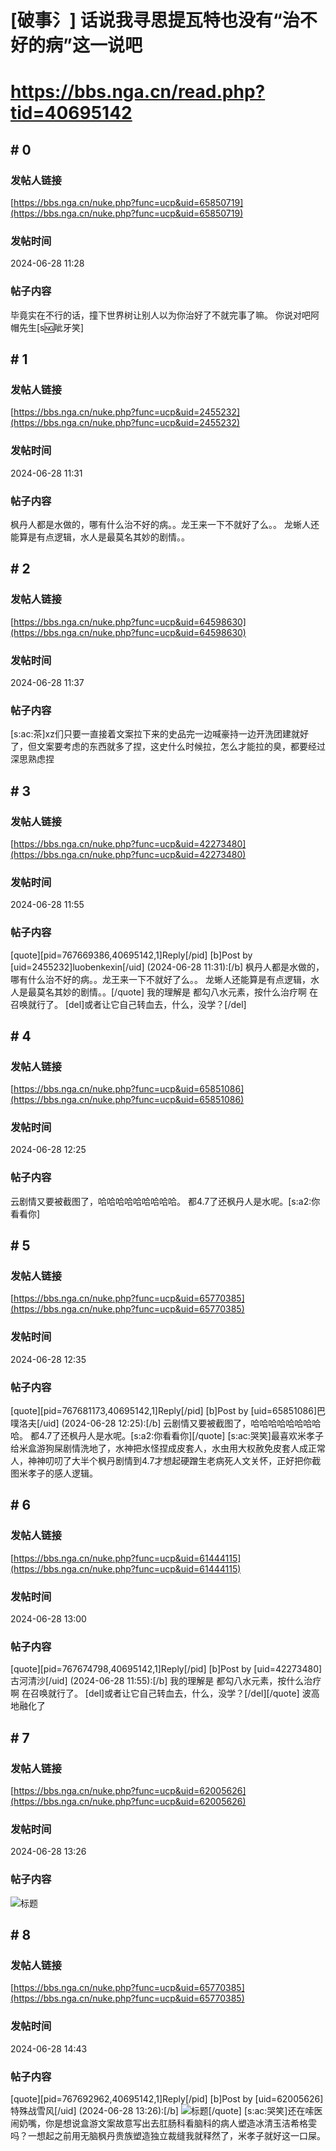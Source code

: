 # [破事氵] 话说我寻思提瓦特也没有“治不好的病”这一说吧
# https://bbs.nga.cn/read.php?tid=40695142

## \# 0
### 发帖人链接
[https://bbs.nga.cn/nuke.php?func=ucp&uid=65850719](https://bbs.nga.cn/nuke.php?func=ucp&uid=65850719)
### 发帖时间
2024-06-28 11:28
### 帖子内容
毕竟实在不行的话，撞下世界树让别人以为你治好了不就完事了嘛。
你说对吧阿帽先生[s:ng:呲牙笑]
## \# 1
### 发帖人链接
[https://bbs.nga.cn/nuke.php?func=ucp&uid=2455232](https://bbs.nga.cn/nuke.php?func=ucp&uid=2455232)
### 发帖时间
2024-06-28 11:31
### 帖子内容
枫丹人都是水做的，哪有什么治不好的病。。龙王来一下不就好了么。。
龙蜥人还能算是有点逻辑，水人是最莫名其妙的剧情。。
## \# 2
### 发帖人链接
[https://bbs.nga.cn/nuke.php?func=ucp&uid=64598630](https://bbs.nga.cn/nuke.php?func=ucp&uid=64598630)
### 发帖时间
2024-06-28 11:37
### 帖子内容
[s:ac:茶]xz们只要一直接着文案拉下来的史品完一边喊豪持一边开洗团建就好了，但文案要考虑的东西就多了捏，这史什么时候拉，怎么才能拉的臭，都要经过深思熟虑捏
## \# 3
### 发帖人链接
[https://bbs.nga.cn/nuke.php?func=ucp&uid=42273480](https://bbs.nga.cn/nuke.php?func=ucp&uid=42273480)
### 发帖时间
2024-06-28 11:55
### 帖子内容
[quote][pid=767669386,40695142,1]Reply[/pid] [b]Post by [uid=2455232]luobenkexin[/uid] (2024-06-28 11:31):[/b]
枫丹人都是水做的，哪有什么治不好的病。。龙王来一下不就好了么。。
龙蜥人还能算是有点逻辑，水人是最莫名其妙的剧情。。[/quote]
我的理解是
都勾八水元素，按什么治疗啊
在召唤就行了。
[del]或者让它自己转血去，什么，没学？[/del]
## \# 4
### 发帖人链接
[https://bbs.nga.cn/nuke.php?func=ucp&uid=65851086](https://bbs.nga.cn/nuke.php?func=ucp&uid=65851086)
### 发帖时间
2024-06-28 12:25
### 帖子内容
云剧情又要被截图了，哈哈哈哈哈哈哈哈哈。
都4.7了还枫丹人是水呢。[s:a2:你看看你]
## \# 5
### 发帖人链接
[https://bbs.nga.cn/nuke.php?func=ucp&uid=65770385](https://bbs.nga.cn/nuke.php?func=ucp&uid=65770385)
### 发帖时间
2024-06-28 12:35
### 帖子内容
[quote][pid=767681173,40695142,1]Reply[/pid] [b]Post by [uid=65851086]巴噗洛夫[/uid] (2024-06-28 12:25):[/b]
云剧情又要被截图了，哈哈哈哈哈哈哈哈哈。
都4.7了还枫丹人是水呢。[s:a2:你看看你][/quote]
[s:ac:哭笑]最喜欢米孝子给米盒游狗屎剧情洗地了，水神把水怪捏成皮套人，水虫用大权赦免皮套人成正常人，神神叨叨了大半个枫丹剧情到4.7才想起硬蹭生老病死人文关怀，正好把你截图米孝子的感人逻辑。
## \# 6
### 发帖人链接
[https://bbs.nga.cn/nuke.php?func=ucp&uid=61444115](https://bbs.nga.cn/nuke.php?func=ucp&uid=61444115)
### 发帖时间
2024-06-28 13:00
### 帖子内容
[quote][pid=767674798,40695142,1]Reply[/pid] [b]Post by [uid=42273480]古河清沙[/uid] (2024-06-28 11:55):[/b]
我的理解是
都勾八水元素，按什么治疗啊
在召唤就行了。
[del]或者让它自己转血去，什么，没学？[/del][/quote]
波高地融化了
## \# 7
### 发帖人链接
[https://bbs.nga.cn/nuke.php?func=ucp&uid=62005626](https://bbs.nga.cn/nuke.php?func=ucp&uid=62005626)
### 发帖时间
2024-06-28 13:26
### 帖子内容
![标题](https://img.nga.178.com/attachments/mon_202406/28/bwQ0-72fK1iT1kSfc-k4.jpg)
## \# 8
### 发帖人链接
[https://bbs.nga.cn/nuke.php?func=ucp&uid=65770385](https://bbs.nga.cn/nuke.php?func=ucp&uid=65770385)
### 发帖时间
2024-06-28 14:43
### 帖子内容
[quote][pid=767692962,40695142,1]Reply[/pid] [b]Post by [uid=62005626]特殊战雪风[/uid] (2024-06-28 13:26):[/b]
![标题](https://img.nga.178.com/attachments/mon_202406/28/bwQ0-72fK1iT1kSfc-k4.jpg)[/quote]
[s:ac:哭笑]还在嗦医闹奶嘴，你是想说盒游文案故意写出去肛肠科看脑科的病人塑造冰清玉洁希格雯吗？一想起之前用无脑枫丹贵族塑造独立裁缝我就释然了，米孝子就好这一口屎。
